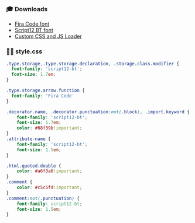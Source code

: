 ### 🎓 Downloads
- [Fira Code font](https://github.com/tonsky/FiraCode)
- [Script12 BT font](https://www.dafontfree.net/freefonts-script12-bt-f141942.htm)
- [Custom CSS and JS Loader](https://marketplace.visualstudio.com/items?itemName=be5invis.vscode-custom-css)

### 💅🏻 style.css
```css
.type.storage,.type.storage.declaration, .storage.class.modifier {
  font-family: 'script12-bt';
  font-size: 1.7em;
}

.type.storage.arrow.function {
  font-family: 'Fira Code'
}

.decorator.name, .decorator.punctuation:not(.block), .import.keyword {
    font-family: 'script12-bt';
    font-size: 1.7em;
    color: #68f39b!important;
}
.attribute-name {
    font-family: 'script12-bt';
    font-size: 1.5em;
}

.html.quoted.double {
    color: #a6f3a6!important;
}
.comment {
	color: #c5c5fd!important;
}
.comment:not(.punctuation) {
    font-family: script12-bt;
    font-size: 1.5em;
}
```
